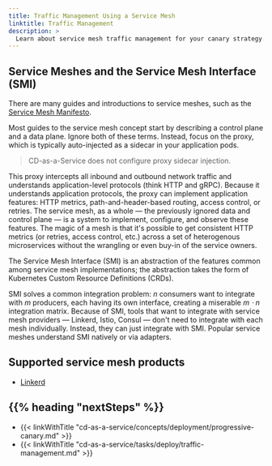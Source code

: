 ```yaml
---
title: Traffic Management Using a Service Mesh
linktitle: Traffic Management
description: >
  Learn about service mesh traffic management for your canary strategy.
---
```


## Service Meshes and the Service Mesh Interface (SMI)

There are many guides and introductions to service meshes, such as the [Service Mesh Manifesto](https://buoyant.io/service-mesh-manifesto/).

Most guides to the service mesh concept start by describing a control plane and a data plane. Ignore both of these terms. Instead, focus on the proxy, which is typically auto-injected as a sidecar in your application pods.

>CD-as-a-Service does not configure proxy sidecar injection.

This proxy intercepts all inbound and outbound network traffic and understands application-level protocols (think HTTP and gRPC). Because it understands application protocols, the proxy can implement application features: HTTP metrics, path-and-header-based routing, access control, or retries. The service mesh, as a whole — the previously ignored data and control plane — is a system to implement, configure, and observe these features. The magic of a mesh is that it's possible to get consistent HTTP metrics (or retries, access control, etc.) across a set of heterogenous microservices without the wrangling or even buy-in of the service owners.

The Service Mesh Interface (SMI) is an abstraction of the features common among service mesh implementations; the abstraction takes the form of Kubernetes Custom Resource Definitions (CRDs).

SMI solves a common integration problem: _n_ consumers want to integrate with _m_ producers, each having its own interface, creating a miserable _m ⋅ n_ integration matrix. Because of SMI, tools that want to integrate with service mesh providers — Linkerd, Istio, Consul — don't need to integrate with each mesh individually. Instead, they can just integrate with SMI. Popular service meshes understand SMI natively or via adapters.   


## Supported service mesh products

* [Linkerd](https://linkerd.io/)


## {{%  heading "nextSteps" %}}

- {{< linkWithTitle "cd-as-a-service/concepts/deployment/progressive-canary.md" >}}
- {{< linkWithTitle "cd-as-a-service/tasks/deploy/traffic-management.md" >}}